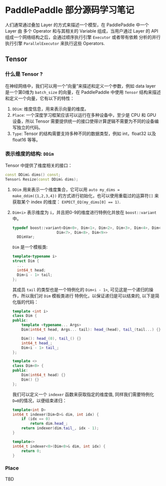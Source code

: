 # PaddlePaddle 部分源码学习笔记

人们通常通过叠加 Layer 的方式来描述一个模型，在 PaddlePaddle 中一个 Layer 由 多个 Operator 和与其相关的 Variable 组成，当用户通过 Layer 的 API 组成一个网络结构之后，会通过顺序执行引擎 `Executor` 或者带有依赖
分析的并行执行引擎 `ParallelExecutor` 来执行这些 Operators.

## Tensor

### 什么是 Tensor ?

在神经网络中，我们可以用一个“向量”来描述和定义一个参数，例如 data layer 是一个第0维为 `batch_size` 的向量，在 PaddlePaddle 中使用 `Tensor` 结构来描述和定义一个向量，它有以下的特性：

1. `DDim`: 维度信息，用来表示向量的维度。
1. `Place`: 一个深度学习框架应该可以运行在多种设备中，至少是 CPU 和 GPU 设备，所以 Tensor 需要提供统一的接口使得计算逻辑不需要为不同的设备编写独立的代码。
1. `Type`: Tensor 的结构需要支持多种不同的数据类型，例如 int，float32 以及 float16 等等。

### 表示维度的结构: `DDim`

Tensor 中提供了维度相关的接口：

``` c++
const DDim& dims() const;
Tensor& Resize(const DDim& dims);
```

1. `DDim` 用来表示一个维度集合，它可以用 `auto my_dims = make_ddim({1,2,3,4})` 的方式进行初始化，也可以使用重载过的运算符`[]` 来获取某个 index 的维度： `EXPECT_EQ(my_dims[0] == 1)`.

1. `Dim<i>` 表示维度为 `i`，并且把0-9的维度进行特例化并放在 `boost::variant` 中。

    ``` c++
    typedef boost::variant<Dim<0>, Dim<1>, Dim<2>, Dim<3>, Dim<4>, Dim<5>, Dim<6>,
                        Dim<7>, Dim<8>, Dim<9>>
      DDimVar;
    ```

    `Dim` 是一个模板类:

    ``` c++
    template<typename i>
    struct Dim {
      ...
      int64_t head;
      Dim<i - 1> tail;
    };
    ```
    其成员 `tail` 的类型也是一个特例化的 `Dim<i - 1>`, 可见这是一个递归的操作，所以我们对 `Dim` 模板类进行
    特例化，以保证递归是可以结束的, 以下是简化版的代码：

    ``` c++
    template <int i>
    class Dim {
    public:
        template <typename... Args>
        Dim(int64_t head, Args... tail): head_(head), tail_(tail...) {}

        Dim(): head_(0), tail_() {}
        int64_t head_;
        Dim<i - 1> tail_;
    };

    template <>
    class Dim<0> {
    public:
        Dim(int64_t head) {}
        Dim() {}
    };
    ```

    我们可以定义一个 `indexer` 函数来获取指定的维度值, 同样我们需要特例化 `D=0`的情况，以便结束递归：

    ``` c++
    template<int D>
    int64_t indexer(Dim<D>& dim, int idx) {
        if (idx == 0)
            return dim.head_;
        return indexer(dim.tail_, idx - 1);
    }

    template<>
    int64_t indexer<0>(Dim<0>& dim, int idx) {
        return 0;
    }
    ```
### Place

TBD